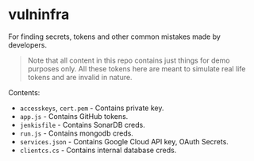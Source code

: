 # vulninfra
For finding secrets, tokens and other common mistakes made by developers.
> Note that all content in this repo contains just things for demo purposes only. All these tokens here are meant to simulate real life tokens and are invalid in nature.

Contents:
- `accesskeys`, `cert.pem` - Contains private key.
- `app.js` - Contains GitHub tokens.
- `jenkisfile` - Contains SonarDB creds.
- `run.js` - Contains mongodb creds.
- `services.json` - Contains Google Cloud API key, OAuth Secrets.
- `clientcs.cs` - Contains internal database creds.
